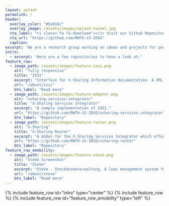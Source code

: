 ```yaml
---
layout: splash
permalink: /
header:
  overlay_color: "#5e616c"
  overlay_image: /assets/images/splash-tunnel.jpg
  cta_label: "<i class='fa fa-download'></i> Visit our Github Repository"
  cta_url: "https://github.com/RWTH-i5-IDSG"
  caption:
excerpt: 'We are a research group working on ideas and projects for personal intermodal mobility and e-mobility.'
intro:
  - excerpt: 'Here are a few repositories to have a look at:'
feature_row:
  - image_path: /assets/images/feature-ixsi.png
    alt: "fully responsive"
    title: "IXSI"
    excerpt: "Interface for X-Sharing Information documentation. A XML and Websocket-based interface standard to integrated sharing services into travel information."
    url: "/about/ixsi"
    btn_label: "Read more"
  - image_path: /assets/images/feature-adapter.png
    alt: "xsharing-services-integrator"
    title: "X-Sharing Services Integrator"
    excerpt: "A sample implementation of IXSI."
    url: "https://github.com/RWTH-i5-IDSG/xsharing-services-integrator"
    btn_label: "Repository"
  - image_path: /assets/images/feature-router.png
    alt: "X-Sharing"
    title: "X-Sharing Router"
    excerpt: "A Addon for the X-Sharing Services Integrator which offers routing information for the integrated mobility services."
    url: "https://github.com/RWTH-i5-IDSG/xsharing-router"
    btn_label: "Repository"
feature_row_emobility:
  - image_path: /assets/images/feature-steve.png
    alt: "SteVe Screenshot"
    title: "SteVe"
    excerpt: "SteVe - Steckdosenverwaltung. A lean management system for electric charging stations using OCPP."
    url: "/about/steve"
    btn_label: "Read more"
---
```


{% include feature_row id="intro" type="center" %}
{% include feature_row %}
{% include feature_row id="feature_row_emobility" type="left" %}
